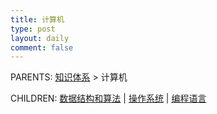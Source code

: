```yaml
---
title: 计算机
type: post
layout: daily
comment: false
---
```


PARENTS: [知识体系](/gknows/wiki) > 计算机

CHILDREN: [数据结构和算法](/gknows/数据结构和算法) | [操作系统](/gknows/操作系统) | [编程语言](/gknows/编程语言)
